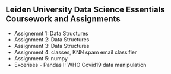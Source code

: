 ## Leiden University Data Science Essentials Coursework and Assignments
* Assignemnt 1: Data Structures
* Assignment 2: Data Structures
* Assignment 3: Data Structures
* Assignment 4: classes, KNN spam email classifier
* Assignment 5: numpy
* Excerises - Pandas I: WHO Covid19 data manipulation

